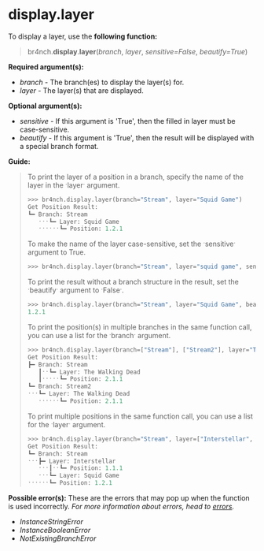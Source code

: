 # display.layer

To display a layer, use the **following function:**

> br4nch.**display**.**layer**(*branch*, *layer*, *sensitive=False*, *beautify=True*)

**Required argument(s):**

- *branch* - The branch(es) to display the layer(s) for.
- *layer* - The layer(s) that are displayed.

**Optional argument(s):**

- *sensitive* - If this argument is 'True', then the filled in layer must be case-sensitive.
- *beautify* - If this argument is 'True', then the result will be displayed with a special branch format.

**Guide:**

> To print the layer of a position in a branch, specify the name of the layer in the ˑlayerˑ argument.
>
> ```python
> >>> br4nch.display.layer(branch="Stream", layer="Squid Game")
> Get Position Result:
> ┗━ Branch: Stream
>    ˑˑˑ┗━ Layer: Squid Game                  
>    ˑˑˑˑˑˑ┗━ Position: 1.2.1
> ```
>
> To make the name of the layer case-sensitive, set the ˑsensitiveˑ argument to True.
>
> ```python
> >>> br4nch.display.layer(branch="Stream", layer="squid game", sensitive=True)
> ```
>
> To print the result without a branch structure in the result, set the ˑbeautifyˑ argument to ˑFalseˑ.
>
> ```python
> >>> br4nch.display.layer(branch="Stream", layer="Squid Game", beautify=False)
> 1.2.1
> ```
>
> To print the position(s) in multiple branches in the same function call, you can use a list for the ˑbranchˑ argument.
>
> ```python
> >>> br4nch.display.layer(branch=["Stream"], ["Stream2"], layer="The Walking Dead")
> Get Position Result:
> ┣━ Branch: Stream
>    ┃ˑˑ┗━ Layer: The Walking Dead              
>    ┃ˑˑˑˑˑ┗━ Position: 2.1.1
> ┗━ Branch: Stream2
> ˑˑˑ┗━ Layer: The Walking Dead                
>    ˑˑˑˑˑˑ┗━ Position: 2.1.1
>    ```
> 
>To print multiple positions in the same function call, you can use a list for the ˑlayerˑ argument.
> 
>```python
> >>> br4nch.display.layer(branch="Stream", layer=["Interstellar", "Squid Game"])
> Get Position Result:
> ┗━ Branch: Stream
> ˑˑˑ┣━ Layer: Interstellar                 
>    ˑˑˑ┃ˑˑ┗━ Position: 1.1.1
>    ˑˑˑ┗━ Layer: Squid Game                  
> ˑˑˑˑˑˑ┗━ Position: 1.2.1
> ```

**Possible error(s):**
These are the errors that may pop up when the function is used incorrectly.
*For more information about errors, head to [errors](../../guides/errors.md).*

- *InstanceStringError*
- *InstanceBooleanError*
- *NotExistingBranchError*

